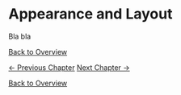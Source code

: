 # Appearance and Layout

Bla bla

[Back to Overview](index.md)



[&#x2190; Previous Chapter](terms.md) [Next Chapter &#x2192;](appearance_layout.md)

[Back to Overview](index.md)



